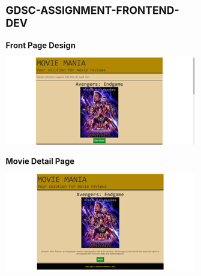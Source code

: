 # GDSC-ASSIGNMENT-FRONTEND-DEV

## Front Page Design
<img src = './img/frontpage.png'>

## Movie Detail Page
<img src = './img/moviedetail.png'>